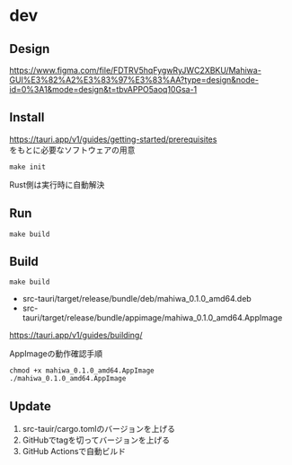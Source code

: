 # dev

## Design

https://www.figma.com/file/FDTRV5hqFygwRyJWC2XBKU/Mahiwa-GUI%E3%82%A2%E3%83%97%E3%83%AA?type=design&node-id=0%3A1&mode=design&t=tbvAPPO5aoq10Gsa-1

## Install

https://tauri.app/v1/guides/getting-started/prerequisites  
をもとに必要なソフトウェアの用意

```
make init
```

Rust側は実行時に自動解決

## Run

```
make build
```

## Build

```
make build
```

- src-tauri/target/release/bundle/deb/mahiwa_0.1.0_amd64.deb
- src-tauri/target/release/bundle/appimage/mahiwa_0.1.0_amd64.AppImage

https://tauri.app/v1/guides/building/

AppImageの動作確認手順

```
chmod +x mahiwa_0.1.0_amd64.AppImage
./mahiwa_0.1.0_amd64.AppImage
```

## Update

1. src-tauir/cargo.tomlのバージョンを上げる
2. GitHubでtagを切ってバージョンを上げる
3. GitHub Actionsで自動ビルド
